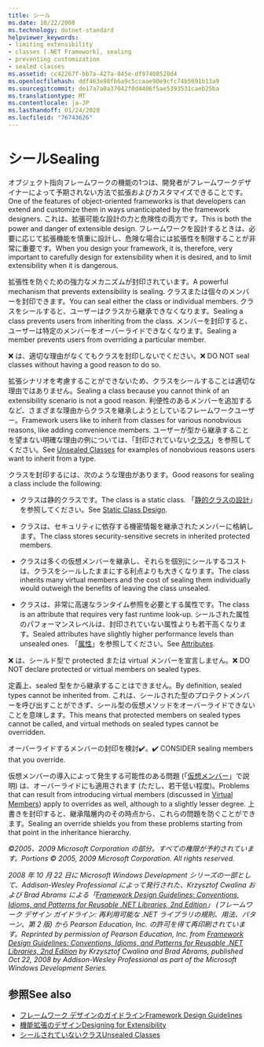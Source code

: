 ```yaml
---
title: シール
ms.date: 10/22/2008
ms.technology: dotnet-standard
helpviewer_keywords:
- limiting extensibility
- classes [.NET Framework], sealing
- preventing customization
- sealed classes
ms.assetid: cc42267f-bb7a-427a-845e-df97408528d4
ms.openlocfilehash: ddf463e98fb6a9c5ccaae90e9cfc74b5691b13a9
ms.sourcegitcommit: de17a7a0a37042f0d4406f5ae5393531caeb25ba
ms.translationtype: MT
ms.contentlocale: ja-JP
ms.lasthandoff: 01/24/2020
ms.locfileid: "76743626"
---
```

# <a name="sealing"></a><span data-ttu-id="ea834-102">シール</span><span class="sxs-lookup"><span data-stu-id="ea834-102">Sealing</span></span>
<span data-ttu-id="ea834-103">オブジェクト指向フレームワークの機能の1つは、開発者がフレームワークデザイナーによって予期されない方法で拡張およびカスタマイズできることです。</span><span class="sxs-lookup"><span data-stu-id="ea834-103">One of the features of object-oriented frameworks is that developers can extend and customize them in ways unanticipated by the framework designers.</span></span> <span data-ttu-id="ea834-104">これは、拡張可能な設計の力と危険性の両方です。</span><span class="sxs-lookup"><span data-stu-id="ea834-104">This is both the power and danger of extensible design.</span></span> <span data-ttu-id="ea834-105">フレームワークを設計するときは、必要に応じて拡張機能を慎重に設計し、危険な場合には拡張性を制限することが非常に重要です。</span><span class="sxs-lookup"><span data-stu-id="ea834-105">When you design your framework, it is, therefore, very important to carefully design for extensibility when it is desired, and to limit extensibility when it is dangerous.</span></span>

 <span data-ttu-id="ea834-106">拡張性を防ぐための強力なメカニズムが封印されています。</span><span class="sxs-lookup"><span data-stu-id="ea834-106">A powerful mechanism that prevents extensibility is sealing.</span></span> <span data-ttu-id="ea834-107">クラスまたは個々のメンバーを封印できます。</span><span class="sxs-lookup"><span data-stu-id="ea834-107">You can seal either the class or individual members.</span></span> <span data-ttu-id="ea834-108">クラスをシールすると、ユーザーはクラスから継承できなくなります。</span><span class="sxs-lookup"><span data-stu-id="ea834-108">Sealing a class prevents users from inheriting from the class.</span></span> <span data-ttu-id="ea834-109">メンバーを封印すると、ユーザーは特定のメンバーをオーバーライドできなくなります。</span><span class="sxs-lookup"><span data-stu-id="ea834-109">Sealing a member prevents users from overriding a particular member.</span></span>

 <span data-ttu-id="ea834-110">❌ は、適切な理由がなくてもクラスを封印しないでください。</span><span class="sxs-lookup"><span data-stu-id="ea834-110">❌ DO NOT seal classes without having a good reason to do so.</span></span>

 <span data-ttu-id="ea834-111">拡張シナリオを考慮することができないため、クラスをシールすることは適切な理由ではありません。</span><span class="sxs-lookup"><span data-stu-id="ea834-111">Sealing a class because you cannot think of an extensibility scenario is not a good reason.</span></span> <span data-ttu-id="ea834-112">利便性のあるメンバーを追加するなど、さまざまな理由からクラスを継承しようとしているフレームワークユーザー。</span><span class="sxs-lookup"><span data-stu-id="ea834-112">Framework users like to inherit from classes for various nonobvious reasons, like adding convenience members.</span></span> <span data-ttu-id="ea834-113">ユーザーが型から継承することを望まない明確な理由の例については、「封印されていない[クラス](../../../docs/standard/design-guidelines/unsealed-classes.md)」を参照してください。</span><span class="sxs-lookup"><span data-stu-id="ea834-113">See [Unsealed Classes](../../../docs/standard/design-guidelines/unsealed-classes.md) for examples of nonobvious reasons users want to inherit from a type.</span></span>

 <span data-ttu-id="ea834-114">クラスを封印するには、次のような理由があります。</span><span class="sxs-lookup"><span data-stu-id="ea834-114">Good reasons for sealing a class include the following:</span></span>

- <span data-ttu-id="ea834-115">クラスは静的クラスです。</span><span class="sxs-lookup"><span data-stu-id="ea834-115">The class is a static class.</span></span> <span data-ttu-id="ea834-116">「[静的クラスの設計](../../../docs/standard/design-guidelines/static-class.md)」を参照してください。</span><span class="sxs-lookup"><span data-stu-id="ea834-116">See [Static Class Design](../../../docs/standard/design-guidelines/static-class.md).</span></span>

- <span data-ttu-id="ea834-117">クラスは、セキュリティに依存する機密情報を継承されたメンバーに格納します。</span><span class="sxs-lookup"><span data-stu-id="ea834-117">The class stores security-sensitive secrets in inherited protected members.</span></span>

- <span data-ttu-id="ea834-118">クラスは多くの仮想メンバーを継承し、それらを個別にシールするコストは、クラスをシールしたままにする利点よりも大きくなります。</span><span class="sxs-lookup"><span data-stu-id="ea834-118">The class inherits many virtual members and the cost of sealing them individually would outweigh the benefits of leaving the class unsealed.</span></span>

- <span data-ttu-id="ea834-119">クラスは、非常に高速なランタイム参照を必要とする属性です。</span><span class="sxs-lookup"><span data-stu-id="ea834-119">The class is an attribute that requires very fast runtime look-up.</span></span> <span data-ttu-id="ea834-120">シールされた属性のパフォーマンスレベルは、封印されていない属性よりも若干高くなります。</span><span class="sxs-lookup"><span data-stu-id="ea834-120">Sealed attributes have slightly higher performance levels than unsealed ones.</span></span> <span data-ttu-id="ea834-121">「[属性](../../../docs/standard/design-guidelines/attributes.md)」を参照してください。</span><span class="sxs-lookup"><span data-stu-id="ea834-121">See [Attributes](../../../docs/standard/design-guidelines/attributes.md).</span></span>

 <span data-ttu-id="ea834-122">❌ は、シールド型で protected または virtual メンバーを宣言しません。</span><span class="sxs-lookup"><span data-stu-id="ea834-122">❌ DO NOT declare protected or virtual members on sealed types.</span></span>

 <span data-ttu-id="ea834-123">定義上、sealed 型をから継承することはできません。</span><span class="sxs-lookup"><span data-stu-id="ea834-123">By definition, sealed types cannot be inherited from.</span></span> <span data-ttu-id="ea834-124">これは、シールされた型のプロテクトメンバーを呼び出すことができず、シール型の仮想メソッドをオーバーライドできないことを意味します。</span><span class="sxs-lookup"><span data-stu-id="ea834-124">This means that protected members on sealed types cannot be called, and virtual methods on sealed types cannot be overridden.</span></span>

 <span data-ttu-id="ea834-125">オーバーライドするメンバーの封印を検討✔️。</span><span class="sxs-lookup"><span data-stu-id="ea834-125">✔️ CONSIDER sealing members that you override.</span></span>

 <span data-ttu-id="ea834-126">仮想メンバーの導入によって発生する可能性のある問題 (「[仮想メンバー](../../../docs/standard/design-guidelines/virtual-members.md)」で説明) は、オーバーライドにも適用されます (ただし、若干低い程度)。</span><span class="sxs-lookup"><span data-stu-id="ea834-126">Problems that can result from introducing virtual members (discussed in [Virtual Members](../../../docs/standard/design-guidelines/virtual-members.md)) apply to overrides as well, although to a slightly lesser degree.</span></span> <span data-ttu-id="ea834-127">上書きを封印すると、継承階層内のその時点から、これらの問題を防ぐことができます。</span><span class="sxs-lookup"><span data-stu-id="ea834-127">Sealing an override shields you from these problems starting from that point in the inheritance hierarchy.</span></span>

 <span data-ttu-id="ea834-128">*©2005、2009 Microsoft Corporation の部分。すべての権限が予約されています。*</span><span class="sxs-lookup"><span data-stu-id="ea834-128">*Portions © 2005, 2009 Microsoft Corporation. All rights reserved.*</span></span>

 <span data-ttu-id="ea834-129">*2008 年 10 月 22 日に Microsoft Windows Development シリーズの一部として、Addison-Wesley Professional によって発行された、Krzysztof Cwalina および Brad Abrams による「[Framework Design Guidelines: Conventions, Idioms, and Patterns for Reusable .NET Libraries, 2nd Edition](https://www.informit.com/store/framework-design-guidelines-conventions-idioms-and-9780321545619)」 (フレームワーク デザイン ガイドライン: 再利用可能な .NET ライブラリの規則、用法、パターン、第 2 版) から Pearson Education, Inc. の許可を得て再印刷されています。*</span><span class="sxs-lookup"><span data-stu-id="ea834-129">*Reprinted by permission of Pearson Education, Inc. from [Framework Design Guidelines: Conventions, Idioms, and Patterns for Reusable .NET Libraries, 2nd Edition](https://www.informit.com/store/framework-design-guidelines-conventions-idioms-and-9780321545619) by Krzysztof Cwalina and Brad Abrams, published Oct 22, 2008 by Addison-Wesley Professional as part of the Microsoft Windows Development Series.*</span></span>

## <a name="see-also"></a><span data-ttu-id="ea834-130">参照</span><span class="sxs-lookup"><span data-stu-id="ea834-130">See also</span></span>

- [<span data-ttu-id="ea834-131">フレームワーク デザインのガイドライン</span><span class="sxs-lookup"><span data-stu-id="ea834-131">Framework Design Guidelines</span></span>](../../../docs/standard/design-guidelines/index.md)
- [<span data-ttu-id="ea834-132">機能拡張のデザイン</span><span class="sxs-lookup"><span data-stu-id="ea834-132">Designing for Extensibility</span></span>](../../../docs/standard/design-guidelines/designing-for-extensibility.md)
- [<span data-ttu-id="ea834-133">シールされていないクラス</span><span class="sxs-lookup"><span data-stu-id="ea834-133">Unsealed Classes</span></span>](../../../docs/standard/design-guidelines/unsealed-classes.md)
